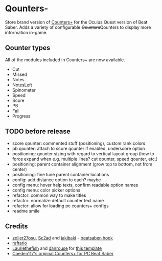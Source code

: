 # Qounters-

Store brand version of [Counters+](https://github.com/Caeden117/CountersPlus) for the Oculus Quest version of Beat Saber. Adds a variety of configurable ~~Counters~~Qounters to display more information in-game.

## Qounter types
All of the modules included in Counters+ are now available.

- Cut
- Missed
- Notes
- NotesLeft
- Spinometer
- Speed
- Score
- PB
- Fail
- Progress

## TODO before release
- score qounter: commented stuff (positioning), custom rank colors
- pb qounter: attach to score qounter if enabled, underscore option
- positioning: qounter sizing with regard to vertical layout group (how to force expand when e.g. multiple lines? cut qounter, speed qounter, etc.)
- positioning: parent container alignment (grow top to bottom, not from center)
- positioning: fine tune parent container locations
- config: add distance option to each? maybe
- config menu: hover help texts, confirm readable option names
- config menu: color picker options
- refactor: common way to make titles
- refactor: normalize default counter text name
- refactor: allow for loading pc counters+ configs
- readme smile

## Credits

* [zoller27osu](https://github.com/zoller27osu), [Sc2ad](https://github.com/Sc2ad) and [jakibaki](https://github.com/jakibaki) - [beatsaber-hook](https://github.com/sc2ad/beatsaber-hook)
* [raftario](https://github.com/raftario)
* [Lauriethefish](https://github.com/Lauriethefish) and [danrouse](https://github.com/danrouse) for [this template](https://github.com/Lauriethefish/quest-mod-template)
* [Caeden117's original Counters+ for PC Beat Saber](https://github.com/Caeden117/CountersPlus)

